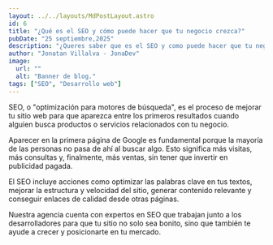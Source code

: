 ```yaml
---
layout: ../../layouts/MdPostLayout.astro
id: 6
title: "¿Qué es el SEO y cómo puede hacer que tu negocio crezca?"
pubDate: "25 septiembre,2025"
description: "¿Queres saber que es el SEO y como puede hacer que tu negocio crezca de manera automatica? Mas visibilidad en la web, mejor posicionamiento, y mas.. Esto y mucho mas te contamos en este articulo"
author: "Jonatan Villalva - JonaDev"
image:
  url: ""
  alt: "Banner de blog."
tags: ["SEO", "Desarrollo web"]
---
```


SEO, o "optimización para motores de búsqueda", es el proceso de mejorar tu sitio web para que aparezca entre los primeros resultados cuando alguien busca productos o servicios relacionados con tu negocio.

Aparecer en la primera página de Google es fundamental porque la mayoría de las personas no pasa de ahí al buscar algo. Esto significa más visitas, más consultas y, finalmente, más ventas, sin tener que invertir en publicidad pagada.

El SEO incluye acciones como optimizar las palabras clave en tus textos, mejorar la estructura y velocidad del sitio, generar contenido relevante y conseguir enlaces de calidad desde otras páginas.

Nuestra agencia cuenta con expertos en SEO que trabajan junto a los desarrolladores para que tu sitio no solo sea bonito, sino que también te ayude a crecer y posicionarte en tu mercado.

